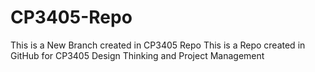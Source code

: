 # CP3405-Repo


This is a New Branch created in CP3405 Repo
This is a Repo created in GitHub for CP3405 Design Thinking and Project Management 

